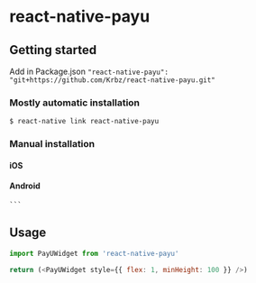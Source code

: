 
# react-native-payu

## Getting started

Add in Package.json
`"react-native-payu": "git+https://github.com/Krbz/react-native-payu.git"`

### Mostly automatic installation

`$ react-native link react-native-payu`

### Manual installation


#### iOS


#### Android


  	```

## Usage
```javascript
import PayUWidget from 'react-native-payu'

return (<PayUWidget style={{ flex: 1, minHeight: 100 }} />)
```

